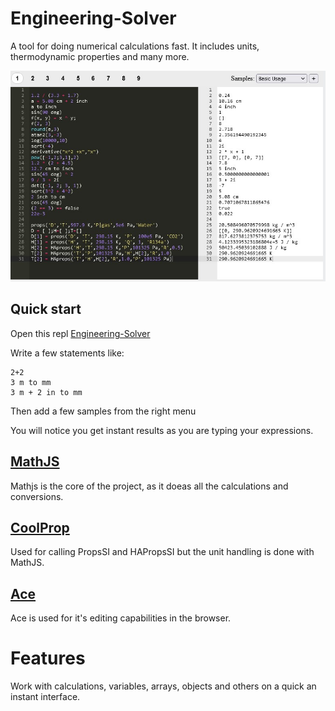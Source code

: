 # Engineering-Solver

A tool for doing numerical calculations fast. It includes units, thermodynamic properties and many more.

[![MainFigure](Engineering-Calculator.jpg)](https://replit.com/@dvd101x/Engineering-Solver)

## Quick start

Open this repl [Engineering-Solver](https://replit.com/@dvd101x/Engineering-Solver)

Write a few statements like:
```
2+2
3 m to mm
3 m + 2 in to mm
```

Then add a few samples from the right menu

You will notice you get instant results as you are typing your expressions.

## [MathJS](https://mathjs.org/)
Mathjs is the core of the project, as it doeas all the calculations and conversions.

## [CoolProp](http://www.coolprop.org/coolprop/HighLevelAPI.html#)

Used for calling PropsSI and HAPropsSI but the unit handling is done with MathJS.

## [Ace](https://ace.c9.io/)

Ace is used for it's editing capabilities in the browser.

# Features

Work with calculations, variables, arrays, objects and others on a quick an instant interface.
